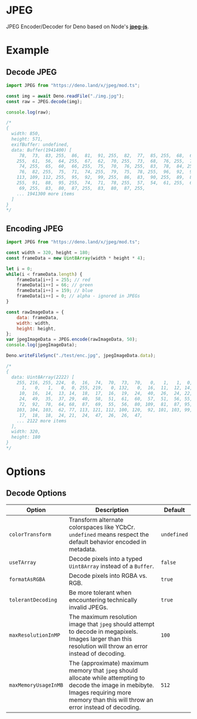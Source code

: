 # JPEG
JPEG Encoder/Decoder for Deno based on Node's **[jpeg-js](https://github.com/jpeg-js/jpeg-js)**.

# Example
## Decode JPEG
```js
import JPEG from "https://deno.land/x/jpeg/mod.ts";

const img = await Deno.readFile("./img.jpg");
const raw = JPEG.decode(img);

console.log(raw);

/*
{
  width: 850,
  height: 571,
  exifBuffer: undefined,
  data: Buffer(1941400) [
     78,  73,  83, 255,  86,  81,  91, 255,  82,  77,  85, 255,  68,  63,  71,
    255,  61,  56,  64, 255,  67,  62,  70, 255,  73,  68,  76, 255,  71,  66,
     74, 255,  65,  60,  66, 255,  75,  70,  76, 255,  83,  78,  84, 255,  81,
     76,  82, 255,  75,  71,  74, 255,  79,  75,  78, 255,  96,  92,  95, 255,
    113, 109, 112, 255,  95,  92,  99, 255,  86,  83,  90, 255,  89,  86,  93,
    255,  91,  88,  95, 255,  74,  71,  78, 255,  57,  54,  61, 255,  65,  62,
     69, 255,  83,  80,  87, 255,  83,  80,  87, 255,
    ... 1941300 more items
  ]
}
*/
```

## Encoding JPEG

```js
import JPEG from "https://deno.land/x/jpeg/mod.ts";

const width = 320, height = 180;
const frameData = new Uint8Array(width * height * 4);

let i = 0;
while(i < frameData.length) {
    frameData[i++] = 255; // red
    frameData[i++] = 66; // green
    frameData[i++] = 159; // blue
    frameData[i++] = 0; // alpha - ignored in JPEGs
}

const rawImageData = {
    data: frameData,
    width: width,
    height: height,
};
var jpegImageData = JPEG.encode(rawImageData, 50);
console.log(jpegImageData);

Deno.writeFileSync("./test/enc.jpg", jpegImageData.data);

/*
{
  data: Uint8Array(2222) [
    255, 216, 255, 224,  0,  16,  74,  70,  73,  70,   0,   1,   1,  0,  0,
      1,   0,   1,   0,  0, 255, 219,   0, 132,   0,  16,  11,  12, 14, 12,
     10,  16,  14,  13, 14,  18,  17,  16,  19,  24,  40,  26,  24, 22, 22,
     24,  49,  35,  37, 29,  40,  58,  51,  61,  60,  57,  51,  56, 55, 64,
     72,  92,  78,  64, 68,  87,  69,  55,  56,  80, 109,  81,  87, 95, 98,
    103, 104, 103,  62, 77, 113, 121, 112, 100, 120,  92, 101, 103, 99,  1,
     17,  18,  18,  24, 21,  24,  47,  26,  26,  47,
    ... 2122 more items
  ],
  width: 320,
  height: 180
}
*/
```

# Options
## Decode Options

| Option               | Description                                                                                                                                                                                       | Default     |
| -------------------- | ------------------------------------------------------------------------------------------------------------------------------------------------------------------------------------------------- | ----------- |
| `colorTransform`     | Transform alternate colorspaces like YCbCr. `undefined` means respect the default behavior encoded in metadata.                                                                                   | `undefined` |
| `useTArray`          | Decode pixels into a typed `Uint8Array` instead of a `Buffer`.                                                                                                                                    | `false`     |
| `formatAsRGBA`       | Decode pixels into RGBA vs. RGB.                                                                                                                                                                  | `true`      |
| `tolerantDecoding`   | Be more tolerant when encountering technically invalid JPEGs.                                                                                                                                     | `true`      |
| `maxResolutionInMP`  | The maximum resolution image that `jpeg` should attempt to decode in megapixels. Images larger than this resolution will throw an error instead of decoding.                                   | `100`       |
| `maxMemoryUsageInMB` | The (approximate) maximum memory that `jpeg` should allocate while attempting to decode the image in mebibyte. Images requiring more memory than this will throw an error instead of decoding. | `512`       |